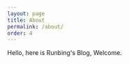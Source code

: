 ```yaml
---
layout: page
title: About
permalink: /about/
order: 4
---
```


Hello, here is Runbing's Blog, Welcome.